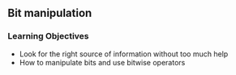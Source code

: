 ## Bit manipulation
### Learning Objectives
* Look for the right source of information without too much help
* How to manipulate bits and use bitwise operators


